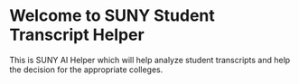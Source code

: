 
# Welcome to SUNY Student Transcript Helper

This is SUNY AI Helper which will help analyze student transcripts and help the decision for the appropriate colleges.
